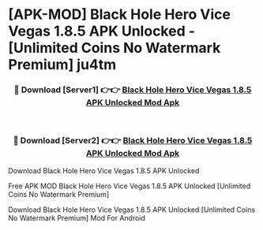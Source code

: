 # [APK-MOD] Black Hole Hero   Vice Vegas 1.8.5 APK Unlocked - [Unlimited Coins No Watermark Premium] ju4tm



<div align="center">
<h3>🔴 Download [Server1] 👉👉 <a href="https://momento.my/?title=Black_Hole_Hero___Vice_Vegas_1.8.5_APK_Unlocked">Black Hole Hero   Vice Vegas 1.8.5 APK Unlocked Mod Apk</a></h3><br>

<h3>🔴 Download [Server2] 👉👉 <a href="https://momento.my/?title=Black_Hole_Hero___Vice_Vegas_1.8.5_APK_Unlocked">Black Hole Hero   Vice Vegas 1.8.5 APK Unlocked Mod Apk</a></h3>
</div>



Download Black Hole Hero   Vice Vegas 1.8.5 APK Unlocked 

Free APK MOD Black Hole Hero   Vice Vegas 1.8.5 APK Unlocked [Unlimited Coins No Watermark Premium]

Download Black Hole Hero   Vice Vegas 1.8.5 APK Unlocked [Unlimited Coins No Watermark Premium] Mod For Android
